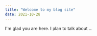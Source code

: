 ```yaml
---
title: "Welcome to my blog site"
date: 2021-10-28
---
```


I'm glad you are here. I plan to talk about ...

